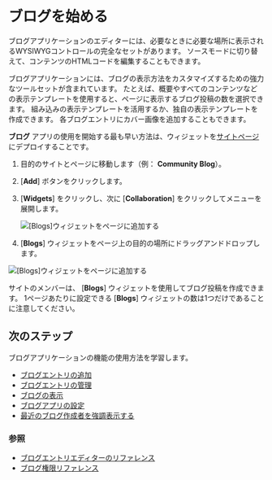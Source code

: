 # ブログを始める

ブログアプリケーションのエディターには、必要なときに必要な場所に表示されるWYSIWYGコントロールの完全なセットがあります。 ソースモードに切り替えて、コンテンツのHTMLコードを編集することもできます。

ブログアプリケーションには、ブログの表示方法をカスタマイズするための強力なツールセットが含まれています。 たとえば、概要やすべてのコンテンツなどの表示テンプレートを使用すると、ページに表示するブログ投稿の数を選択できます。 組み込みの表示テンプレートを活用するか、独自の表示テンプレートを作成できます。 各ブログエントリにカバー画像を追加することもできます。

**ブログ** アプリの使用を開始する最も早い方法は、ウィジェットを[サイトページ](../../site-building/creating-pages/understanding-pages/understanding-pages.md)にデプロイすることです。

1.  目的のサイトとページに移動します（例： **Community Blog**）。

2. [**Add**] ボタンをクリックします。

3. [**Widgets**] をクリックし、次に [**Collaboration**] をクリックしてメニューを展開します。

    ![ [Blogs]ウィジェットをページに追加する](./getting-started-with-blogs/images/01.png)

4. [**Blogs**] ウィジェットをページ上の目的の場所にドラッグアンドドロップします。

![ [Blogs]ウィジェットをページに追加する](./getting-started-with-blogs/images/02.png)

サイトのメンバーは、 [**Blogs**] ウィジェットを使用してブログ投稿を作成できます。 1ページあたりに設定できる [**Blogs**] ウィジェットの数は1つだけであることに注意してください。

<a name="whats-next" />

## 次のステップ

ブログアプリケーションの機能の使用方法を学習します。

  - [ブログエントリの追加](./adding-blog-entries.md)
  - [ブログエントリの管理](./managing-blog-entries.md)
  - [ブログの表示](./displaying-blogs.md)
  - [ブログアプリの設定](./configuring-the-blogs-app.md)
  - [最近のブログ作成者を強調表示する](./highlighting-recent-bloggers.md)

<a name="reference" />

### 参照

  - [ブログエントリエディターのリファレンス](./blog-entry-editor-reference.md)
  - [ブログ権限リファレンス](./blog-permissions-reference.md)
